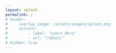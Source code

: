 ```yaml
---
layout: splash
permalink: /
# header:
#     overlay_image: /assets/images/splash.png
#     actions: 
#         - label: "Learn More"
#         - url: "/about/"
# hidden: true
---
```

<!-- <div style="margin: 0; position: absolute; top: 40%; left: 50%; -ms-transform: translate(-50%, -50%); transform: translate(-50%, -50%)">
<center><h1 style="font-size:4vh;">Scott Curtis</h1></center>
<center><p style="font-size:3vh">Solving problems for problem solvers to quickly and easily deliver reliable, durable, available, and maintainable solutions.</p></center>
<img src="/assets/images/splash.png" alt="SplashImage" style="width: 50vh; margin-left: auto; margin-right: auto; display: block;">
</div> -->
